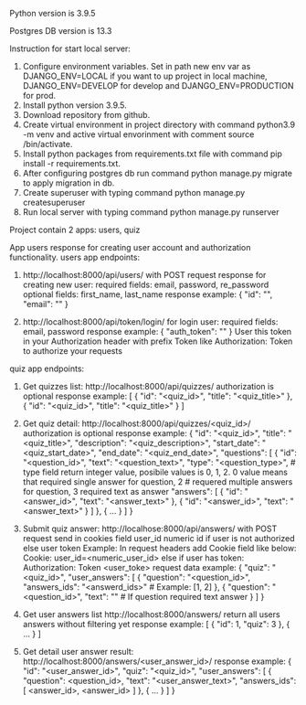 Python version is 3.9.5

Postgres DB version is 13.3

Instruction for start local server:
1. Configure environment variables. Set in path new env var as DJANGO_ENV=LOCAL if you want to up project in local machine, DJANGO_ENV=DEVELOP for develop and DJANGO_ENV=PRODUCTION for prod.
2. Install python version 3.9.5.
3. Download repository from github.
4. Create virtual environment in project directory with command python3.9 -m venv <directory name> and active virtual envorinment with comment source <directory name>/bin/activate.
5. Install python packages from requirements.txt file with command pip install -r requirements.txt.
6. After configuring postgres db run command python manage.py migrate to apply migration in db.
7. Create superuser with typing command python manage.py createsuperuser
8. Run local server with typing command python manage.py runserver

Project contain 2 apps: users, quiz

App users response for creating user account and authorization functionality.
users app endpoints:
  1. http://localhost:8000/api/users/ with POST request response for creating new user:
    required fields: email, password, re_password
    optional fields: first_name, last_name
    response example:
        {
          "id": "<your id number>",
          "email": "<your email>"
        }
  
  2. http://localhost:8000/api/token/login/ for login user:
    required fields: email, password
    response example: 
      {
        "auth_token": "<your token>"
      }
    User this token in your Authorization header with prefix Token like Authorization: Token <your token> to authorize your requests
 
quiz app endpoints:
  1. Get quizzes list:
    http://localhost:8000/api/quizzes/
    authorization is optional
    response example:
      [
        {
          "id": "<quiz_id>",
          "title": "<quiz_title>"
        },
        {
          "id": "<quiz_id>",
          "title": "<quiz_title>"
        }
      ]
  
  2. Get quiz detail:
    http://localhost:8000/api/quizzes/<quiz_id>/
    authorization is optional
    response example:
      {
        "id": "<quiz_id>",
        "title": "<quiz_title>",
        "description": "<quiz_description>",
        "start_date": "<quiz_start_date>",
        "end_date": "<quiz_end_date>",
        "questions": [
          {
            "id": "<question_id>",
            "text": "<question_text>",
            "type": "<question_type>", # type field return integer value, posibile values is 0, 1, 2. 0 value means that required single answer for question, 2                                            # requered multiple answers for question, 3 required text as answer
            "answers": [
              {
                "id": "<answer_id>",
                "text": "<answer_text>"
              },
              {
                "id": "<answer_id>",
                "text": "<answer_text>"
              }
            ]
          },
          {
            ...
          }
        ]
      }
  
  3. Submit quiz answer:
    http://localhose:8000/api/answers/ with POST request
    send in cookies field user_id numeric id if user is not authorized else user token
    Example: In request headers add Cookie field like below:
      Cookie: user_id=<numeric_user_id>
    else if user has token:
      Authorization: Token <user_toke>
    request data example:
    {
      "quiz": "<quiz_id>",
      "user_answers": [
        {
          "question": "<question_id>",
          "answers_ids": "<answerd_ids>" # Example: [1, 2]
        },
        {
          "question": "<question_id>",
          "text": "<user answer text>" # If question required text answer
        }
      ]
    }
  
  4. Get user answers list
    http://localhost:8000/answers/
    return all users answers without filtering yet
    response example:
      [
        {
          "id": 1,
          "quiz": 3
        },
        {
          ...
        }
      ]
  
  5. Get detail user answer result:
    http://localhost:8000/answers/<user_answer_id>/
    response example:
      {
        "id": "<user_answer_id>",
        "quiz": "<quiz_id>",
        "user_answers": [
          {
            "question": <question_id>,
            "text": "<user_answer_text>",
            "answers_ids": [
              <answer_id>,
              <answer_id>
            ]
          },
          {
            ...
          }
        ]
      }
